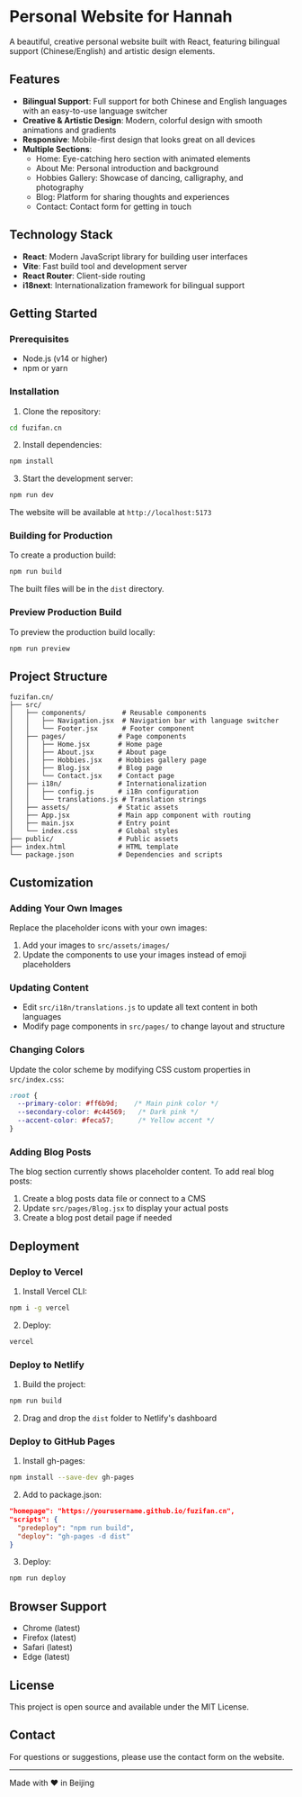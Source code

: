 # Personal Website for Hannah

A beautiful, creative personal website built with React, featuring bilingual support (Chinese/English) and artistic design elements.

## Features

- **Bilingual Support**: Full support for both Chinese and English languages with an easy-to-use language switcher
- **Creative & Artistic Design**: Modern, colorful design with smooth animations and gradients
- **Responsive**: Mobile-first design that looks great on all devices
- **Multiple Sections**:
  - Home: Eye-catching hero section with animated elements
  - About Me: Personal introduction and background
  - Hobbies Gallery: Showcase of dancing, calligraphy, and photography
  - Blog: Platform for sharing thoughts and experiences
  - Contact: Contact form for getting in touch

## Technology Stack

- **React**: Modern JavaScript library for building user interfaces
- **Vite**: Fast build tool and development server
- **React Router**: Client-side routing
- **i18next**: Internationalization framework for bilingual support

## Getting Started

### Prerequisites

- Node.js (v14 or higher)
- npm or yarn

### Installation

1. Clone the repository:
```bash
cd fuzifan.cn
```

2. Install dependencies:
```bash
npm install
```

3. Start the development server:
```bash
npm run dev
```

The website will be available at `http://localhost:5173`

### Building for Production

To create a production build:

```bash
npm run build
```

The built files will be in the `dist` directory.

### Preview Production Build

To preview the production build locally:

```bash
npm run preview
```

## Project Structure

```
fuzifan.cn/
├── src/
│   ├── components/         # Reusable components
│   │   ├── Navigation.jsx  # Navigation bar with language switcher
│   │   └── Footer.jsx      # Footer component
│   ├── pages/             # Page components
│   │   ├── Home.jsx       # Home page
│   │   ├── About.jsx      # About page
│   │   ├── Hobbies.jsx    # Hobbies gallery page
│   │   ├── Blog.jsx       # Blog page
│   │   └── Contact.jsx    # Contact page
│   ├── i18n/              # Internationalization
│   │   ├── config.js      # i18n configuration
│   │   └── translations.js # Translation strings
│   ├── assets/            # Static assets
│   ├── App.jsx            # Main app component with routing
│   ├── main.jsx           # Entry point
│   └── index.css          # Global styles
├── public/                # Public assets
├── index.html             # HTML template
└── package.json           # Dependencies and scripts
```

## Customization

### Adding Your Own Images

Replace the placeholder icons with your own images:
1. Add your images to `src/assets/images/`
2. Update the components to use your images instead of emoji placeholders

### Updating Content

- Edit `src/i18n/translations.js` to update all text content in both languages
- Modify page components in `src/pages/` to change layout and structure

### Changing Colors

Update the color scheme by modifying CSS custom properties in `src/index.css`:
```css
:root {
  --primary-color: #ff6b9d;    /* Main pink color */
  --secondary-color: #c44569;   /* Dark pink */
  --accent-color: #feca57;      /* Yellow accent */
}
```

### Adding Blog Posts

The blog section currently shows placeholder content. To add real blog posts:
1. Create a blog posts data file or connect to a CMS
2. Update `src/pages/Blog.jsx` to display your actual posts
3. Create a blog post detail page if needed

## Deployment

### Deploy to Vercel

1. Install Vercel CLI:
```bash
npm i -g vercel
```

2. Deploy:
```bash
vercel
```

### Deploy to Netlify

1. Build the project:
```bash
npm run build
```

2. Drag and drop the `dist` folder to Netlify's dashboard

### Deploy to GitHub Pages

1. Install gh-pages:
```bash
npm install --save-dev gh-pages
```

2. Add to package.json:
```json
"homepage": "https://yourusername.github.io/fuzifan.cn",
"scripts": {
  "predeploy": "npm run build",
  "deploy": "gh-pages -d dist"
}
```

3. Deploy:
```bash
npm run deploy
```

## Browser Support

- Chrome (latest)
- Firefox (latest)
- Safari (latest)
- Edge (latest)

## License

This project is open source and available under the MIT License.

## Contact

For questions or suggestions, please use the contact form on the website.

---

Made with ❤️ in Beijing

